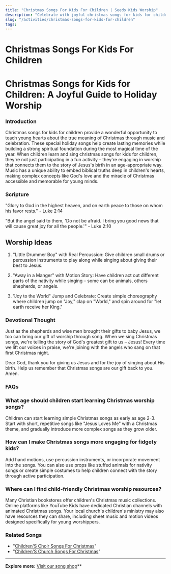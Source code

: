 ```yaml
---
title: "Christmas Songs For Kids For Children | Seeds Kids Worship"
description: "Celebrate with joyful christmas songs for kids for children featuring biblical Christmas themes. Holiday worship music for children and families."
slug: "/activities/christmas-songs-for-kids-for-children"
tags:
---
```


# Christmas Songs For Kids For Children

# Christmas Songs for Kids for Children: A Joyful Guide to Holiday Worship

### Introduction
Christmas songs for kids for children provide a wonderful opportunity to teach young hearts about the true meaning of Christmas through music and celebration. These special holiday songs help create lasting memories while building a strong spiritual foundation during the most magical time of the year. When children learn and sing christmas songs for kids for children, they're not just participating in a fun activity – they're engaging in worship that connects them to the story of Jesus's birth in an age-appropriate way. Music has a unique ability to embed biblical truths deep in children's hearts, making complex concepts like God's love and the miracle of Christmas accessible and memorable for young minds.

### Scripture
"Glory to God in the highest heaven, and on earth peace to those on whom his favor rests." - Luke 2:14

"But the angel said to them, 'Do not be afraid. I bring you good news that will cause great joy for all the people.'" - Luke 2:10

## Worship Ideas
1. "Little Drummer Boy" with Real Percussion: Give children small drums or percussion instruments to play along while singing about giving their best to Jesus.

2. "Away in a Manger" with Motion Story: Have children act out different parts of the nativity while singing – some can be animals, others shepherds, or angels.

3. "Joy to the World" Jump and Celebrate: Create simple choreography where children jump on "Joy," clap on "World," and spin around for "let earth receive her King."

### Devotional Thought
Just as the shepherds and wise men brought their gifts to baby Jesus, we too can bring our gift of worship through song. When we sing Christmas songs, we're telling the story of God's greatest gift to us – Jesus! Every time we lift our voices in praise, we're joining with the angels who sang on that first Christmas night.

Dear God, thank you for giving us Jesus and for the joy of singing about His birth. Help us remember that Christmas songs are our gift back to you. Amen.

### FAQs

### What age should children start learning Christmas worship songs?
Children can start learning simple Christmas songs as early as age 2-3. Start with short, repetitive songs like "Jesus Loves Me" with a Christmas theme, and gradually introduce more complex songs as they grow older.

### How can I make Christmas songs more engaging for fidgety kids?
Add hand motions, use percussion instruments, or incorporate movement into the songs. You can also use props like stuffed animals for nativity songs or create simple costumes to help children connect with the story through active participation.

### Where can I find child-friendly Christmas worship resources?
Many Christian bookstores offer children's Christmas music collections. Online platforms like YouTube Kids have dedicated Christian channels with animated Christmas songs. Your local church's children's ministry may also have resources they can share, including sheet music and motion videos designed specifically for young worshippers.

### Related Songs

- "[Children'S Choir Songs For Christmas](/activities/children-s-choir-songs-for-christmas/)"
- "[Children'S Church Songs For Christmas](/activities/children-s-church-songs-for-christmas/)"

---

**Explore more:** [Visit our song shop](https://seedskidsworship.com/shop)**

<!-- Schema Markup -->
<script type="application/ld+json">
{
  "@context": "https://schema.org",
  "@type": "MusicRecording",
  "name": "Christmas Songs For Kids For Children",
  "byArtist": {
    "@type": "MusicGroup",
    "name": "Seeds Kids Worship"
  },
  "isFamilyFriendly": true,
  "url": "https://seedskidsworship.com/activities/christmas-songs-for-kids-for-children/"
}
</script>